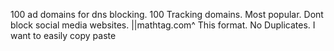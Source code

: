 100 ad domains for dns blocking. 100 Tracking domains. Most popular. Dont block social media websites. ||mathtag.com^ This format. No Duplicates. I want to easily copy paste
